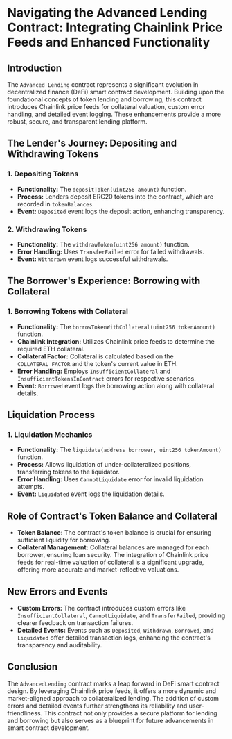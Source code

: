 # Navigating the Advanced Lending Contract: Integrating Chainlink Price Feeds and Enhanced Functionality

## Introduction

The `Advanced Lending` contract represents a significant evolution in decentralized finance (DeFi) smart contract development. Building upon the foundational concepts of token lending and borrowing, this contract introduces Chainlink price feeds for collateral valuation, custom error handling, and detailed event logging. These enhancements provide a more robust, secure, and transparent lending platform.

## The Lender's Journey: Depositing and Withdrawing Tokens

### 1. Depositing Tokens
- **Functionality:** The `depositToken(uint256 amount)` function.
- **Process:** Lenders deposit ERC20 tokens into the contract, which are recorded in `tokenBalances`.
- **Event:** `Deposited` event logs the deposit action, enhancing transparency.

### 2. Withdrawing Tokens
- **Functionality:** The `withdrawToken(uint256 amount)` function.
- **Error Handling:** Uses `TransferFailed` error for failed withdrawals.
- **Event:** `Withdrawn` event logs successful withdrawals.

## The Borrower's Experience: Borrowing with Collateral

### 1. Borrowing Tokens with Collateral
- **Functionality:** The `borrowTokenWithCollateral(uint256 tokenAmount)` function.
- **Chainlink Integration:** Utilizes Chainlink price feeds to determine the required ETH collateral.
- **Collateral Factor:** Collateral is calculated based on the `COLLATERAL_FACTOR` and the token's current value in ETH.
- **Error Handling:** Employs `InsufficientCollateral` and `InsufficientTokensInContract` errors for respective scenarios.
- **Event:** `Borrowed` event logs the borrowing action along with collateral details.

## Liquidation Process

### 1. Liquidation Mechanics
- **Functionality:** The `liquidate(address borrower, uint256 tokenAmount)` function.
- **Process:** Allows liquidation of under-collateralized positions, transferring tokens to the liquidator.
- **Error Handling:** Uses `CannotLiquidate` error for invalid liquidation attempts.
- **Event:** `Liquidated` event logs the liquidation details.

## Role of Contract's Token Balance and Collateral

- **Token Balance:** The contract's token balance is crucial for ensuring sufficient liquidity for borrowing.
- **Collateral Management:** Collateral balances are managed for each borrower, ensuring loan security. The integration of Chainlink price feeds for real-time valuation of collateral is a significant upgrade, offering more accurate and market-reflective valuations.

## New Errors and Events

- **Custom Errors:** The contract introduces custom errors like `InsufficientCollateral`, `CannotLiquidate`, and `TransferFailed`, providing clearer feedback on transaction failures.
- **Detailed Events:** Events such as `Deposited`, `Withdrawn`, `Borrowed`, and `Liquidated` offer detailed transaction logs, enhancing the contract's transparency and auditability.

## Conclusion

The `AdvancedLending` contract marks a leap forward in DeFi smart contract design. By leveraging Chainlink price feeds, it offers a more dynamic and market-aligned approach to collateralized lending. The addition of custom errors and detailed events further strengthens its reliability and user-friendliness. This contract not only provides a secure platform for lending and borrowing but also serves as a blueprint for future advancements in smart contract development.
